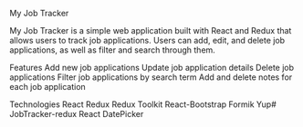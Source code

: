 My Job Tracker

My Job Tracker is a simple web application built with React and Redux that allows users to track job applications. Users can add, edit, and delete job applications, as well as filter and search through them.

Features
Add new job applications
Update job application details
Delete job applications
Filter job applications by search term
Add and delete notes for each job application

Technologies
React
Redux
Redux Toolkit
React-Bootstrap
Formik
Yup# JobTracker-redux
React DatePicker
